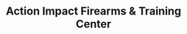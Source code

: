 ---
title: "Action Impact Firearms & Training Center"
url: /southfield/action-impact-firearms-and-training-center/
shop: weapons
---